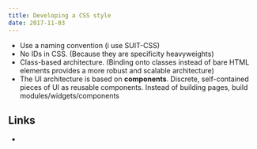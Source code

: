 ```yaml
---
title: Developing a CSS style
date: 2017-11-03
---
```



- Use a naming convention (i use SUIT-CSS)
- No IDs in CSS. (Because they are specificity heavyweights)
- Class-based architecture. (Binding onto classes instead of bare HTML elements provides a more robust and scalable architecture)
- The UI architecture is based on **components**. Discrete, self-contained pieces of UI as reusable components. Instead of building pages, build modules/widgets/components


Links
---
- [](http://www.creativebloq.com/web-design/manage-large-css-projects-itcss-101517528)